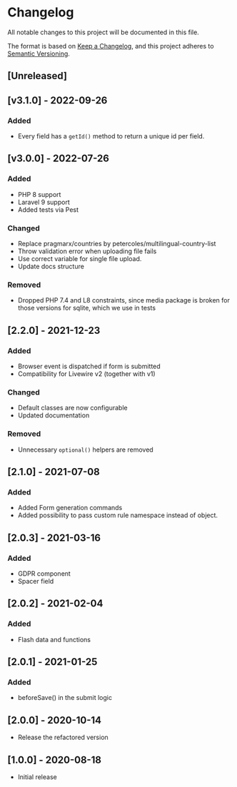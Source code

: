 # Changelog

All notable changes to this project will be documented in this file.

The format is based on [Keep a Changelog](https://keepachangelog.com/en/1.0.0/),
and this project adheres to [Semantic Versioning](https://semver.org/spec/v2.0.0.html).

## [Unreleased]

## [v3.1.0] - 2022-09-26

### Added

-   Every field has a `getId()` method to return a unique id per field.

## [v3.0.0] - 2022-07-26

### Added

-   PHP 8 support
-   Laravel 9 support
-   Added tests via Pest

### Changed

-   Replace pragmarx/countries by petercoles/multilingual-country-list
-   Throw validation error when uploading file fails
-   Use correct variable for single file upload.
-   Update docs structure

### Removed

-   Dropped PHP 7.4 and L8 constraints, since media package is broken for those versions for sqlite, which we use in tests

## [2.2.0] - 2021-12-23

### Added

-   Browser event is dispatched if form is submitted
-   Compatibility for Livewire v2 (together with v1)

### Changed

-   Default classes are now configurable
-   Updated documentation

### Removed

-   Unnecessary `optional()` helpers are removed

## [2.1.0] - 2021-07-08

### Added

-   Added Form generation commands
-   Added possibility to pass custom rule namespace instead of object.

## [2.0.3] - 2021-03-16

### Added

-   GDPR component
-   Spacer field

## [2.0.2] - 2021-02-04

### Added

-   Flash data and functions

## [2.0.1] - 2021-01-25

### Added

-   beforeSave() in the submit logic

## [2.0.0] - 2020-10-14

-   Release the refactored version

## [1.0.0] - 2020-08-18

-   Initial release
